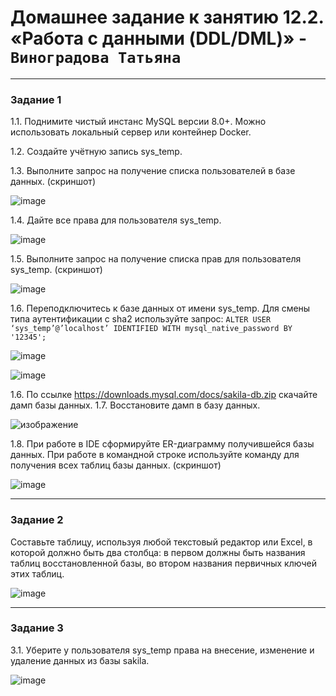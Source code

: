 # Домашнее задание к занятию 12.2. «Работа с данными (DDL/DML)» - `Виноградова Татьяна`

---

### Задание 1
1.1. Поднимите чистый инстанс MySQL версии 8.0+. Можно использовать локальный сервер или контейнер Docker.

1.2. Создайте учётную запись sys_temp.

1.3. Выполните запрос на получение списка пользователей в базе данных. (скриншот)

![image](https://user-images.githubusercontent.com/103531664/219947079-f64d5804-eec2-4268-af76-6047a8abfba1.png)

1.4. Дайте все права для пользователя sys_temp.

![image](https://user-images.githubusercontent.com/103531664/219947104-d32c88a0-626e-437d-965c-2e8573946e69.png)

1.5. Выполните запрос на получение списка прав для пользователя sys_temp. (скриншот)

![image](https://user-images.githubusercontent.com/103531664/219947129-1163dc74-d74c-411b-b8e6-181939cac43b.png)

1.6. Переподключитесь к базе данных от имени sys_temp. Для смены типа аутентификации с sha2 используйте запрос:
```ALTER USER ‘sys_temp’@’localhost’ IDENTIFIED WITH mysql_native_password BY '12345';```

![image](https://user-images.githubusercontent.com/103531664/219947177-e07dc63b-57ad-4dcf-b609-992c30037e75.png)

![image](https://user-images.githubusercontent.com/103531664/219947144-f2c45a4a-09bf-4d69-8726-39e159fdfcc9.png)

1.6. По ссылке https://downloads.mysql.com/docs/sakila-db.zip скачайте дамп базы данных.
1.7. Восстановите дамп в базу данных.

![изображение](https://user-images.githubusercontent.com/103531664/230793702-33a27b6d-7077-47ff-807f-dbed42b96f57.png)

1.8. При работе в IDE сформируйте ER-диаграмму получившейся базы данных. 
При работе в командной строке используйте команду для получения всех таблиц базы данных. (скриншот)

![image](https://user-images.githubusercontent.com/103531664/219947251-3f1069e1-0b6d-439b-b0de-da4e2f9964ae.png)

---
### Задание 2

Составьте таблицу, используя любой текстовый редактор или Excel, в которой должно быть два столбца:
в первом должны быть названия таблиц восстановленной базы, во втором названия первичных ключей этих таблиц.

![image](https://user-images.githubusercontent.com/103531664/219947373-2cb627d9-ed64-483c-ad8e-55ebd9489d7d.png)


---

### Задание 3

3.1. Уберите у пользователя sys_temp права на внесение, изменение и удаление данных из базы sakila.

![image](https://user-images.githubusercontent.com/103531664/219948732-51bac659-3292-4222-bcb0-bea11938454a.png)


```
